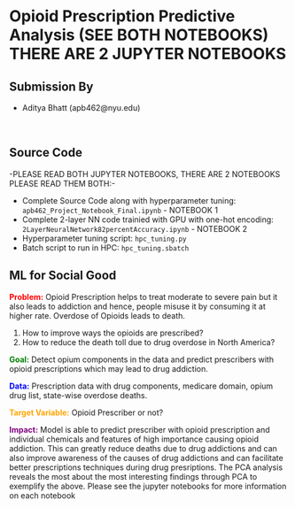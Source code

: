# Opioid Prescription Predictive Analysis  (SEE BOTH NOTEBOOKS) THERE ARE 2 JUPYTER NOTEBOOKS
## Submission By  
<ul>
  <li>Aditya Bhatt (apb462@nyu.edu)</li>
</ul>
<br/>

## Source Code 
-PLEASE READ BOTH JUPYTER NOTEBOOKS, THERE ARE 2 NOTEBOOKS PLEASE READ THEM BOTH:-
- Complete Source Code along with hyperparameter tuning: `apb462_Project_Notebook_Final.ipynb` - NOTEBOOK 1
- Complete 2-layer NN code trainied with GPU with one-hot encoding: `2LayerNeuralNetwork82percentAccuracy.ipynb` - NOTEBOOK 2
- Hyperparameter tuning script: `hpc_tuning.py`
- Batch script to run in HPC: `hpc_tuning.sbatch`


## ML for Social Good

<b style="color:red">Problem:</b> Opioid Prescription helps to treat moderate to severe pain but it also leads to addiction
and hence, people misuse it by consuming it at higher rate. Overdose of Opioids leads to death.
1. How to improve ways the opioids are prescribed?
2. How to reduce the death toll due to drug overdose in North America?

<b style="color:green">Goal:</b> Detect opium components in the data and predict prescribers with opioid prescriptions
which may lead to drug addiction.

<b style="color:blue">Data:</b> Prescription data with drug components, medicare domain, opium drug list, state-wise
overdose deaths.

<b style="color:orange">Target Variable:</b> Opioid Prescriber or not?

<b style="color:purple">Impact:</b> Model is able to predict prescriber with opioid prescription and
individual chemicals and features of high importance causing opioid addiction. This can greatly reduce deaths due to drug addictions and can also improve awareness of the causes of drug addictions and can facilitate better prescriptions techniques during drug presriptions. The PCA analysis reveals the most about the most interesting findings through PCA to exemplify the above. Please see the jupyter notebooks for more information on each notebook
